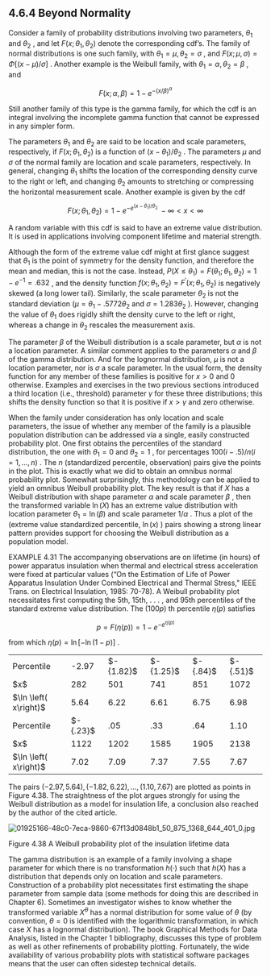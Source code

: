 ## 4.6.4 Beyond Normality

Consider a family of probability distributions involving two parameters, ${\theta }_{1}$ and ${\theta }_{2}$ , and let $F\left( {x;{\theta }_{1},{\theta }_{2}}\right)$ denote the corresponding cdf’s. The family of normal distributions is one such family, with ${\theta }_{1} = \mu ,{\theta }_{2} = \sigma$ , and $F\left( {x;\mu ,\sigma }\right) = \Phi \left\lbrack {\left( {x - \mu }\right) /\sigma }\right\rbrack$ . Another example is the Weibull family, with ${\theta }_{1} = \alpha ,{\theta }_{2} = \beta$ , and

$$
F\left( {x;\alpha ,\beta }\right) = 1 - {e}^{-{\left( x/\beta \right) }^{\alpha }}
$$

Still another family of this type is the gamma family, for which the cdf is an integral involving the incomplete gamma function that cannot be expressed in any simpler form.

The parameters ${\theta }_{1}$ and ${\theta }_{2}$ are said to be location and scale parameters, respectively, if $F\left( {x;{\theta }_{1},{\theta }_{2}}\right)$ is a function of $\left( {x - {\theta }_{1}}\right) /{\theta }_{2}$ . The parameters $\mu$ and $\sigma$ of the normal family are location and scale parameters, respectively. In general, changing ${\theta }_{1}$ shifts the location of the corresponding density curve to the right or left, and changing ${\theta }_{2}$ amounts to stretching or compressing the horizontal measurement scale. Another example is given by the cdf

$$
F\left( {x;{\theta }_{1},{\theta }_{2}}\right) = 1 - {e}^{-{e}^{\left( {x - {\theta }_{1}}\right) /{\theta }_{2}}}\; - \infty < x < \infty
$$

A random variable with this cdf is said to have an extreme value distribution. It is used in applications involving component lifetime and material strength.

Although the form of the extreme value cdf might at first glance suggest that ${\theta }_{1}$ is the point of symmetry for the density function, and therefore the mean and median, this is not the case. Instead, $P\left( {X \leq {\theta }_{1}}\right) = F\left( {{\theta }_{1};{\theta }_{1},{\theta }_{2}}\right) = 1 - {e}^{-1} = {.632}$ , and the density function $f\left( {x;{\theta }_{1},{\theta }_{2}}\right) = {F}^{\prime }\left( {x;{\theta }_{1},{\theta }_{2}}\right)$ is negatively skewed (a long lower tail). Similarly, the scale parameter ${\theta }_{2}$ is not the standard deviation $\left( {\mu = {\theta }_{1} - {.5772}{\theta }_{2}}\right.$ and $\sigma = {1.283}{\theta }_{2}$ ). However, changing the value of ${\theta }_{1}$ does rigidly shift the density curve to the left or right, whereas a change in ${\theta }_{2}$ rescales the measurement axis.

The parameter $\beta$ of the Weibull distribution is a scale parameter, but $\alpha$ is not a location parameter. A similar comment applies to the parameters $\alpha$ and $\beta$ of the gamma distribution. And for the lognormal distribution, $\mu$ is not a location parameter, nor is $\sigma$ a scale parameter. In the usual form, the density function for any member of these families is positive for $x > 0$ and 0 otherwise. Examples and exercises in the two previous sections introduced a third location (i.e., threshold) parameter $\gamma$ for these three distributions; this shifts the density function so that it is positive if $x > \gamma$ and zero otherwise.

When the family under consideration has only location and scale parameters, the issue of whether any member of the family is a plausible population distribution can be addressed via a single, easily constructed probability plot. One first obtains the percentiles of the standard distribution, the one with ${\theta }_{1} = 0$ and ${\theta }_{2} = 1$ , for percentages ${100}\left( {i - {.5}}\right) /n\left( {i = 1,\ldots , n}\right)$ . The $n$ (standardized percentile, observation) pairs give the points in the plot. This is exactly what we did to obtain an omnibus normal probability plot. Somewhat surprisingly, this methodology can be applied to yield an omnibus Weibull probability plot. The key result is that if $X$ has a Weibull distribution with shape parameter $\alpha$ and scale parameter $\beta$ , then the transformed variable $\ln \left( X\right)$ has an extreme value distribution with location parameter ${\theta }_{1} = \ln \left( \beta \right)$ and scale parameter $1/\alpha$ . Thus a plot of the (extreme value standardized percentile, $\ln \left( x\right)$ ) pairs showing a strong linear pattern provides support for choosing the Weibull distribution as a population model.

EXAMPLE 4.31 The accompanying observations are on lifetime (in hours) of power apparatus insulation when thermal and electrical stress acceleration were fixed at particular values (“On the Estimation of Life of Power Apparatus Insulation Under Combined Electrical and Thermal Stress," IEEE Trans. on Electrical Insulation, 1985: 70-78). A Weibull probability plot necessitates first computing the 5th, 15th, . . . , and 95th percentiles of the standard extreme value distribution. The $\left( {100p}\right)$ th percentile $\eta \left( p\right)$ satisfies

$$
p = F\left( {\eta \left( p\right) }\right) = 1 - {e}^{-{e}^{\eta \left( p\right) }}
$$

from which $\eta \left( p\right) = \ln \left\lbrack {-\ln \left( {1 - p}\right) }\right\rbrack$ .

<table><tr><td>Percentile</td><td>-2.97</td><td>$- {1.82}$</td><td>$- {1.25}$</td><td>$- {.84}$</td><td>$- {.51}$</td></tr><tr><td>$x$</td><td>282</td><td>501</td><td>741</td><td>851</td><td>1072</td></tr><tr><td>$\ln \left( x\right)$</td><td>5.64</td><td>6.22</td><td>6.61</td><td>6.75</td><td>6.98</td></tr><tr><td>Percentile</td><td>$- {.23}$</td><td>.05</td><td>.33</td><td>.64</td><td>1.10</td></tr><tr><td>$x$</td><td>1122</td><td>1202</td><td>1585</td><td>1905</td><td>2138</td></tr><tr><td>$\ln \left( x\right)$</td><td>7.02</td><td>7.09</td><td>7.37</td><td>7.55</td><td>7.67</td></tr></table>

The pairs $\left( {-{2.97},{5.64}}\right) ,\left( {-{1.82},{6.22}}\right) ,\ldots ,\left( {{1.10},{7.67}}\right)$ are plotted as points in Figure 4.38. The straightness of the plot argues strongly for using the Weibull distribution as a model for insulation life, a conclusion also reached by the author of the cited article.

![01925166-48c0-7eca-9860-67f13d0848b1_50_875_1368_644_401_0.jpg](images/01925166-48c0-7eca-9860-67f13d0848b1_50_875_1368_644_401_0.jpg)

Figure 4.38 A Weibull probability plot of the insulation lifetime data

The gamma distribution is an example of a family involving a shape parameter for which there is no transformation $h\left( \cdot \right)$ such that $h\left( X\right)$ has a distribution that depends only on location and scale parameters. Construction of a probability plot necessitates first estimating the shape parameter from sample data (some methods for doing this are described in Chapter 6). Sometimes an investigator wishes to know whether the transformed variable ${X}^{\theta }$ has a normal distribution for some value of $\theta$ (by convention, $\theta = 0$ is identified with the logarithmic transformation, in which case $X$ has a lognormal distribution). The book Graphical Methods for Data Analysis, listed in the Chapter 1 bibliography, discusses this type of problem as well as other refinements of probability plotting. Fortunately, the wide availability of various probability plots with statistical software packages means that the user can often sidestep technical details.